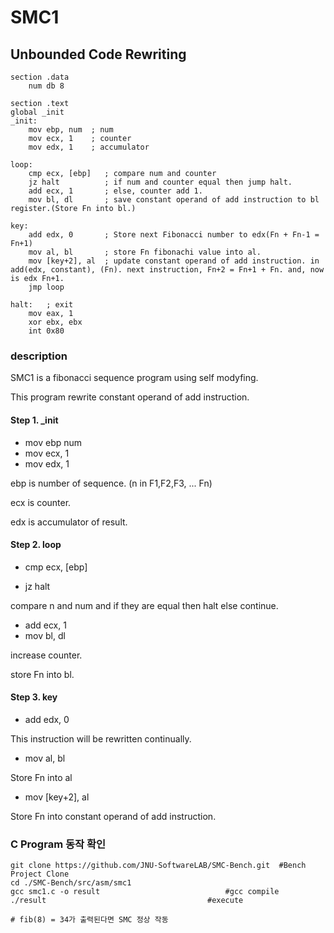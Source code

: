 # SMC1

## Unbounded Code Rewriting

```assembly
section .data
    num db 8

section .text
global _init
_init:
    mov ebp, num  ; num
    mov ecx, 1 	  ; counter
    mov edx, 1 	  ; accumulator

loop:
    cmp ecx, [ebp]   ; compare num and counter
    jz halt          ; if num and counter equal then jump halt.
    add ecx, 1       ; else, counter add 1.
    mov bl, dl       ; save constant operand of add instruction to bl register.(Store Fn into bl.)

key:
    add edx, 0       ; Store next Fibonacci number to edx(Fn + Fn-1 = Fn+1)
    mov al, bl       ; store Fn fibonachi value into al.
    mov [key+2], al  ; update constant operand of add instruction. in add(edx, constant), (Fn). next instruction, Fn+2 = Fn+1 + Fn. and, now is edx Fn+1.
    jmp loop

halt:   ; exit
    mov eax, 1
    xor ebx, ebx
    int 0x80
```

### description

SMC1 is a fibonacci sequence program using self modyfing.

This program rewrite constant operand of add instruction.

#### Step 1. _init

- mov ebp num
- mov ecx, 1
- mov edx, 1

ebp is number of sequence. (n in F1,F2,F3, ... Fn)

ecx is counter.

edx is accumulator of result.

#### Step 2. loop

- cmp ecx, [ebp]

- jz halt

compare n and num and if they are equal then halt else continue.

- add ecx, 1
- mov bl, dl

increase counter.

store Fn into bl.

#### Step 3. key

- add edx, 0

This instruction will be rewritten continually.

- mov al, bl

Store Fn into al

- mov [key+2], al

Store Fn into constant operand of add instruction.


### C Program 동작 확인

```shell
git clone https://github.com/JNU-SoftwareLAB/SMC-Bench.git	#Bench Project Clone
cd ./SMC-Bench/src/asm/smc1
gcc smc1.c -o result 							#gcc compile
./result									#execute
															
# fib(8) = 34가 출력된다면 SMC 정상 작동
```